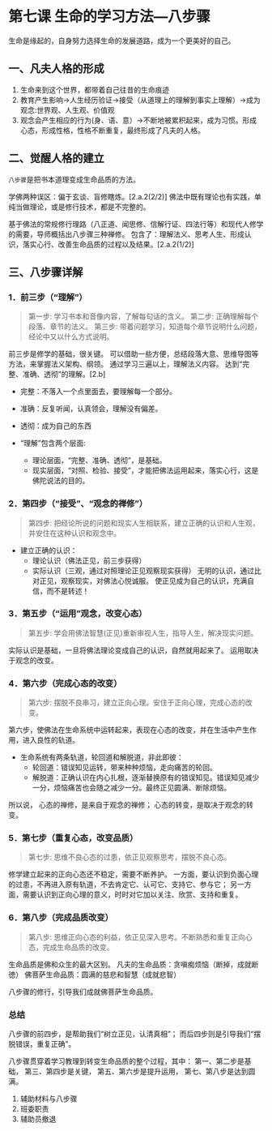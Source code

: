 # 第七课 生命的学习方法—八步骤

生命是缘起的，自身努力选择生命的发展道路，成为一个更美好的自己。

## 一、凡夫人格的形成

1. 生命来到这个世界，都带着自己往昔的生命痕迹
2. 教育产生影响->人生经历验证->接受（从道理上的理解到事实上理解）->成为观念:世界观、人生观、价值观
3. 观念会产生相应的行为(身、语、意）->不断地被累积起来，成为习惯。形成心态，形成性格，性格不断重复，最终形成了凡夫的人格。

## 二、觉醒人格的建立

`八步骤`是把书本道理变成生命品质的方法。

学佛两种误区：偏于玄谈、盲修瞎炼。[2.a.2(2/2)]
佛法中既有理论也有实践，单纯当做理论，或是修行技术，都是不完整的。

基于佛法的常规修行理路（八正道、闻思修、信解行证、四法行等）和现代人修学的需要，导师概括出八步骤三种禅修。
包含了：理解法义、思考人生、形成认识，落实心行、改善生命品质的过程以及结果。[2.a.2(1/2)]

## 三、八步骤详解

### 1．前三步（“理解”）

> 第一步: 学习书本和音像内容，了解每句话的含义。
> 第二步: 正确理解每个段落、章节的法义。
> 第三步: 带着问题学习，知道每个章节说明什么问题，经论中又以什么方式说明。

前三步是修学的基础，很关键。
可以借助一些方便，总结段落大意、思维导图等方法，来掌握法义架构、纲领。
通过学习三遍以上，理解法义内容。
达到“完整、准确、透彻”的理解。[2.b]

- 完整：不落入一个点里面去，要理解每一个部分。
- 准确：反复听闻，认真领会，理解没有偏差。
- 透彻：成为自己的东西

- “理解”包含两个层面:
  - 理论层面，“完整、准确、透彻”，是基础。
  - 现实层面，“对照、检验、接受”，才能把佛法运用起来，落实心行，这是佛陀说法的目的。

### 2．第四步（“接受”、“观念的禅修”）

> 第四步: 把经论所说的问题和现实人生相联系，建立正确的认识和人生观，并安住在这种认识和观念中。

- 建立正确的认识：
  - 理论认识（佛法正见，前三步获得）
  - 实际认识（三观，通过对照理论正见观察现实获得）
    无明的认识，通过比对正见，观察现实，对佛法心悦诚服。
    使正见成为自己的认识，充满自信，而不是转述！

### 3．第五步（“运用”观念，改变心态）

> 第五步: 学会用佛法智慧(正见)重新审视人生，指导人生，解决现实问题。

实际认识是基础，一旦将佛法理论变成自己的认识，自然就用起来了。
运用取决于观念的改变。

### 4．第六步（完成心态的改变）

> 第六步: 摆脱不良串习，建立正向心理。安住于正向心理，完成心态的改变。

第六步，使佛法在生命系统中运转起来，表现在心态的改变，并在生活中产生作用，进入良性的轨道。

- 生命系统有两条轨道，轮回道和解脱道，非此即彼：
  - 轮回道：错误知见运转，带来种种烦恼，走向痛苦的轮回。
  - 解脱道：正确认识在内心扎根，逐渐替换原有的错误知见。错误知见减少一分，烦恼痛苦也会随之减少一分。最终正见圆满、断除烦恼。

所以说，
心态的禅修，是来自于观念的禅修；
心态的转变，是取决于观念的转变。

### 5．第七步（重复心态，改变品质）

> 第七步: 思维不良心态的过患，依正见观察思考，摆脱不良心态。

修学建立起来的正向心态还不稳定，需要不断养护。
一方面，要认识到负面心理的过患，不再进入原有轨道，不去肯定它、认可它、支持它、参与它；
另一方面，需要认识到正向心理的意义，时时对它加以关注、欣赏、支持和重复。

### 6．第八步（完成品质改变）

> 第八步: 思维正向心态的利益，依正见深入思考。不断熟悉和重复正向心态，完成生命品质的改变。

生命品质是佛和众生的最大区别。
凡夫的生命品质：贪嗔痴烦恼（断掉，成就断徳）
佛菩萨生命品质：圆满的慈悲和智慧（成就悲智）

八步骤的修行，引导我们成就佛菩萨生命品质。

### 总结

八步骤的前四步，是帮助我们“树立正见，认清真相”；
而后四步则是引导我们“摆脱错误，重复正确”。

八步骤贯穿着学习教理到转变生命品质的整个过程，其中：
第一、第二步是基础，
第三、第四步是关键，
第五、第六步是提升运用，
第七、第八步是达到圆满。

1. 辅助材料与八步骤
2. 班委职责
3. 辅助员撤退
